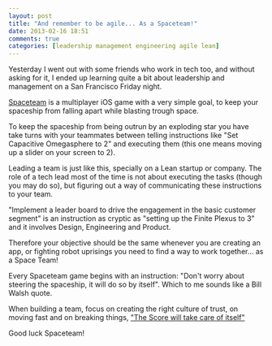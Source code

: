 ```yaml
---
layout: post
title: "And remember to be agile... As a Spaceteam!"
date: 2013-02-16 18:51
comments: true
categories: [leadership management engineering agile lean]
---
```


Yesterday I went out with some friends who work in tech too, and
without asking for it, I ended up learning quite a bit about leadership
and management on a San Francisco Friday night.

[Spaceteam](https://itunes.apple.com/us/app/spaceteam/id570510529?mt=8) is a
multiplayer iOS game with a very simple goal, 
to keep your spaceship from falling apart while blasting trough space. 

To keep the spaceship from being outrun by an exploding star you have 
take turns with your teammates between telling instructions
like "Set Capacitive Omegasphere to 2" and executing them
(this one means moving up a slider on your screen to 2).

Leading a team is just like this, specially on a Lean startup or
company. The role of a tech lead most of the time is not about executing
the tasks (though you may do so), but figuring out a way of
communicating these instructions to your team. 

"Implement a leader board to drive the engagement in the basic customer
segment" is an instruction as cryptic as "setting up the Finite Plexus
to 3" and it involves Design, Engineering and Product.

Therefore your objective should be the same 
whenever you are creating an app, or fighting robot uprisings 
you need to find a way to work together... as a Space Team!

Every Spaceteam game begins with an instruction: 
"Don't worry about steering the spaceship, it will do so by itself".
Which to me sounds like a Bill Walsh quote. 

When building a team, focus on creating the right culture of trust, 
on moving fast and on breaking things, ["The Score will take care of itself"](http://www.amazon.com/Score-Takes-Care-Itself-Philosophy/dp/1591843472)

Good luck Spaceteam!
